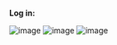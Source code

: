 <b>Log in:</b>

![image](http://i.imgur.com/V9RxTQA.png)
![image](http://i.imgur.com/6fxKLkO.png)
![image](http://i.imgur.com/Pd60wk5.png)

